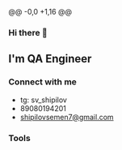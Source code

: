 @@ -0,0 +1,16 @@
### Hi there 👋

## I'm QA Engineer

### Connect with me

- tg: sv_shipilov
- 89080194201
- shipilovsemen7@gmail.com


### Tools
<!--
**shipilovsemen/shipilovsemen** is a ✨ _special_ ✨ repository because its `README.md` (this file) appears on your GitHub profile.
Here are some ideas to get you started:
- 🔭 I’m currently working on ...
- 🌱 I’m currently learning ...
- 👯 I’m looking to collaborate on ...
- 🤔 I’m looking for help with ...
- 💬 Ask me about ...
- 📫 How to reach me: ...
- 😄 Pronouns: ...
- ⚡ Fun fact: ...
-->
